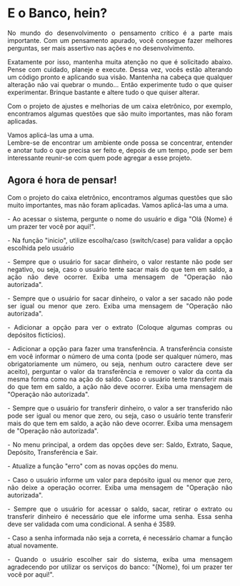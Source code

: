 <div>
  <h1> E o Banco, hein? </h1>
</div>

<div align="justify">
  <p>No mundo do desenvolvimento o pensamento crítico é a parte mais importante. Com um pensamento apurado, você consegue fazer melhores perguntas, ser mais assertivo nas ações e no desenvolvimento. </p>
  <p>Exatamente por isso, mantenha muita atenção no que é solicitado abaixo. Pense com cuidado, planeje e execute. Dessa vez, vocês estão alterando um código pronto e aplicando sua visão. 
Mantenha na cabeça que qualquer alteração não vai quebrar o mundo... Então experimente tudo o que quiser experimentar. Brinque bastante e altere tudo o que quiser alterar. </p>
  <p>Com o projeto de ajustes e melhorias de um caixa eletrônico, por exemplo, encontramos algumas questões que são muito importantes, mas não foram aplicadas. </p>
  <p>Vamos aplicá-las uma a uma. <br>
  Lembre-se de encontrar um ambiente onde possa se concentrar, entender e anotar tudo o que precisa ser feito e, depois de um tempo, pode ser bem interessante reunir-se com quem pode agregar a esse projeto. </p>
</div>

<div align="justify">
  <h2>Agora é hora de pensar!</h2>
  <p>Com o projeto do caixa eletrônico, encontramos algumas questões que são muito importantes, mas não foram aplicadas. Vamos aplicá-las uma a uma. </p>
  <p>- Ao acessar o sistema, pergunte o nome do usuário e diga "Olá {Nome} é um prazer ter você por aqui!".</p>
  <p>- Na função "inicio", utilize escolha/caso (switch/case) para validar a opção escolhida pelo usuário</p>
  <p>- Sempre que o usuário for sacar dinheiro, o valor restante não pode ser negativo, ou seja, caso o usuário tente sacar mais do que tem em saldo, a ação não deve ocorrer. Exiba uma mensagem de "Operação não autorizada".</p>
  <p>- Sempre que o usuário for sacar dinheiro, o valor a ser sacado não pode ser igual ou menor que zero. Exiba uma mensagem de "Operação não autorizada". </p>
  <p>- Adicionar a opção para ver o extrato (Coloque algumas compras ou depósitos fictícios).</p>
  <p>- Adicionar a opção para fazer uma transferência. A transferência consiste em você informar o número de uma conta (pode ser qualquer número, mas obrigatoriamente um número, ou seja, nenhum outro caractere deve ser aceito), perguntar o valor da transferência e remover o valor da conta da mesma forma como na ação do saldo. Caso o usuário tente transferir mais do que tem em saldo, a ação não deve ocorrer. Exiba uma mensagem de "Operação não autorizada". </p>
  <p>- Sempre que o usuário for transferir dinheiro,  o valor a ser transferido não pode ser igual ou menor que zero, ou seja, caso o usuário tente transferir mais do que tem em saldo, a ação não deve ocorrer. Exiba uma mensagem de "Operação não autorizada". </p>
  <p>- No menu principal, a ordem das opções deve ser: Saldo, Extrato, Saque, Depósito, Transferência e Sair. </p>
  <p>- Atualize a função "erro" com as novas opções do menu.</p>
  <p>- Caso o usuário informe um valor para depósito igual ou menor que zero, não deixe a operação ocorrer. Exiba uma mensagem de "Operação não autorizada". </p>
  <p>- Sempre que o usuário for acessar o saldo, sacar, retirar o extrato ou transferir dinheiro é necessário que ele informe uma senha. Essa senha deve ser validada com uma condicional. A senha é 3589.</p>
  <p>- Caso a senha informada não seja a correta, é necessário chamar a função atual novamente.</p>
  <p>- Quando o usuário escolher sair do sistema, exiba uma mensagem agradecendo por utilizar os serviços do banco: "{Nome}, foi um prazer ter você por aqui!".</p>
  
</div>
